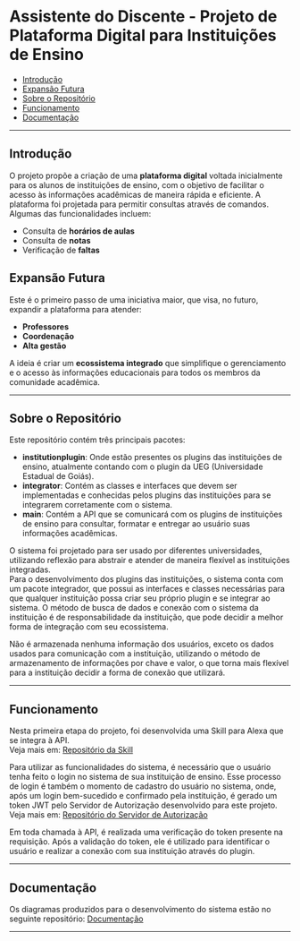 # Assistente do Discente - Projeto de Plataforma Digital para Instituições de Ensino

- [Introdução](#introdução)
- [Expansão Futura](#expansão-futura)
- [Sobre o Repositório](#sobre-o-repositório)
- [Funcionamento](#funcionamento)
- [Documentação](#documentação)

---

## Introdução

O projeto propõe a criação de uma **plataforma digital** voltada inicialmente para os alunos de instituições de ensino, com o objetivo de facilitar o acesso às informações acadêmicas de maneira rápida e eficiente. A plataforma foi projetada para permitir consultas através de comandos. Algumas das funcionalidades incluem:

- Consulta de **horários de aulas**
- Consulta de **notas**
- Verificação de **faltas**

## Expansão Futura

Este é o primeiro passo de uma iniciativa maior, que visa, no futuro, expandir a plataforma para atender:

- **Professores**
- **Coordenação**
- **Alta gestão**

A ideia é criar um **ecossistema integrado** que simplifique o gerenciamento e o acesso às informações educacionais para todos os membros da comunidade acadêmica.

---

## Sobre o Repositório

Este repositório contém três principais pacotes:

- **institutionplugin**: Onde estão presentes os plugins das instituições de ensino, atualmente contando com o plugin da UEG (Universidade Estadual de Goiás).
- **integrator**: Contém as classes e interfaces que devem ser implementadas e conhecidas pelos plugins das instituições para se integrarem corretamente com o sistema.
- **main**: Contém a API que se comunicará com os plugins de instituições de ensino para consultar, formatar e entregar ao usuário suas informações acadêmicas.

O sistema foi projetado para ser usado por diferentes universidades, utilizando reflexão para abstrair e atender de maneira flexível as instituições integradas.  
Para o desenvolvimento dos plugins das instituições, o sistema conta com um pacote integrador, que possui as interfaces e classes necessárias para que qualquer instituição possa criar seu próprio plugin e se integrar ao sistema. O método de busca de dados e conexão com o sistema da instituição é de responsabilidade da instituição, que pode decidir a melhor forma de integração com seu ecossistema.

Não é armazenada nenhuma informação dos usuários, exceto os dados usados para comunicação com a instituição, utilizando o método de armazenamento de informações por chave e valor, o que torna mais flexível para a instituição decidir a forma de conexão que utilizará.

---

## Funcionamento

Nesta primeira etapa do projeto, foi desenvolvida uma Skill para Alexa que se integra à API.  
Veja mais em: [Repositório da Skill](https://github.com/Assistente-do-Discente/AD_AlexaHandler)

Para utilizar as funcionalidades do sistema, é necessário que o usuário tenha feito o login no sistema de sua instituição de ensino. Esse processo de login é também o momento de cadastro do usuário no sistema, onde, após um login bem-sucedido e confirmado pela instituição, é gerado um token JWT pelo Servidor de Autorização desenvolvido para este projeto.  
Veja mais em: [Repositório do Servidor de Autorização](https://github.com/Assistente-do-Discente/AD_AuthServer)

Em toda chamada à API, é realizada uma verificação do token presente na requisição. Após a validação do token, ele é utilizado para identificar o usuário e realizar a conexão com sua instituição através do plugin.

---

## Documentação

Os diagramas produzidos para o desenvolvimento do sistema estão no seguinte repositório: [Documentação](https://github.com/Assistente-do-Discente/Documentacao)

--- 
